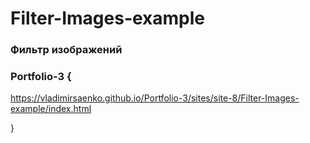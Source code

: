 # Filter-Images-example
 
### Фильтр изображений

### Portfolio-3 {

https://vladimirsaenko.github.io/Portfolio-3/sites/site-8/Filter-Images-example/index.html

}
